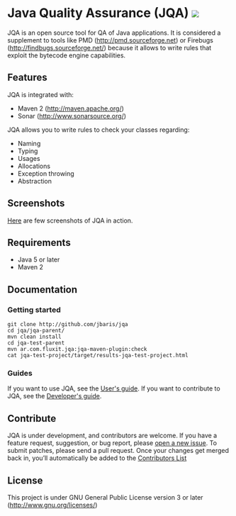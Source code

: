 # Java Quality Assurance (JQA) [![](https://secure.travis-ci.org/jbaris/jqa.png?branch=master)](http://travis-ci.org/jbaris/jqa)
JQA is an open source tool for QA of Java applications. It is considered a supplement to tools like PMD (http://pmd.sourceforge.net) or Firebugs (http://findbugs.sourceforge.net/) because it allows to write rules that exploit the bytecode engine capabilities.

## Features
JQA is integrated with:
* Maven 2 (http://maven.apache.org/)    
* Sonar (http://www.sonarsource.org/)

JQA allows you to write rules to check your classes regarding:
* Naming
* Typing
* Usages
* Allocations
* Exception throwing
* Abstraction

## Screenshots
[Here](http://github.com/jbaris/jqa/wiki/Screenshots) are few screenshots of JQA in action.

## Requirements
* Java 5 or later
* Maven 2

## Documentation
### Getting started
    git clone http://github.com/jbaris/jqa
    cd jqa/jqa-parent/
    mvn clean install
    cd jqa-test-parent
    mvn ar.com.fluxit.jqa:jqa-maven-plugin:check
    cat jqa-test-project/target/results-jqa-test-project.html

### Guides
If you want to use JQA, see the [User's guide](http://github.com/jbaris/jqa/wiki/User-guide).
If you want to contribute to JQA, see the [Developer's guide](http://github.com/jbaris/jqa/wiki/Developer-guide).

## Contribute
JQA is under development, and contributors are welcome. If you have a feature request, suggestion, or bug report, please [open a new issue](http://github.com/jbaris/jqa/issues). To submit patches, please send a pull request. Once your changes get merged back in, you’ll automatically be added to the [Contributors List](http://github.com/jbaris/jqa/graphs/contributors)

## License
This project is under GNU General Public License version 3 or later (http://www.gnu.org/licenses/)
